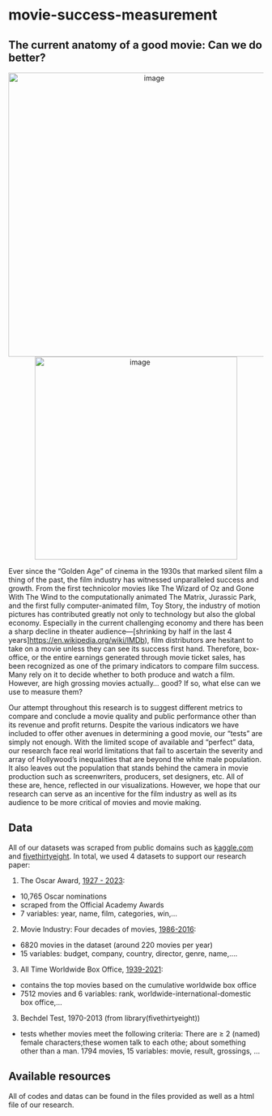 # movie-success-measurement

## The current anatomy of a good movie: Can we do better?

<p align="center">
<img width="560" alt="image" src="https://github.com/gnguyen87/movie-success-measuremenANDanalysis/assets/134335069/3e80174e-7b06-4acb-ad70-4ac463c014b7">
<img width="400" alt="image" src="https://github.com/gnguyen87/movie-success-measuremenANDanalysis/assets/134335069/1cedacc7-96bd-49b8-a372-f83294a21412">
</p>

Ever since the “Golden Age” of cinema in the 1930s that marked silent film a thing of the past, the film industry has witnessed unparalleled success and growth. From the first technicolor movies like The Wizard of Oz and Gone With The Wind to the computationally animated The Matrix, Jurassic Park, and the first fully computer-animated film, Toy Story, the industry of motion pictures has contributed greatly not only to technology but also the global economy. Especially in the current challenging economy and there has been a sharp decline in theater audience—[shrinking by half in the last 4 years]https://en.wikipedia.org/wiki/IMDb), film distributors are hesitant to take on a movie unless they can see its success first hand. Therefore, box-office, or the entire earnings generated through movie ticket sales, has been recognized as one of the primary indicators to compare film success. Many rely on it to decide whether to both produce and watch a film. However, are high grossing movies actually… good? If so, what else can we use to measure them?

Our attempt throughout this research is to suggest different metrics to compare and conclude a movie quality and public performance other than its revenue and profit returns. Despite the various indicators we have included to offer other avenues in determining a good movie, our “tests” are simply not enough. With the limited scope of available and “perfect” data, our research face real world limitations that fail to ascertain the severity and array of Hollywood’s inequalities that are beyond the white male population. It also leaves out the population that stands behind the camera in movie production such as screenwriters, producers, set designers, etc. All of these are, hence, reflected in our visualizations. However, we hope that our research can serve as an incentive for the film industry as well as its audience to be more critical of movies and movie making.



## Data
All of our datasets was scraped from public domains such as [kaggle.com](https://kaggle.com/) and [fivethirtyeight](https://fivethirtyeight.com/). In total, we used 4 datasets to support our research paper: 

1.  The Oscar Award, [1927 -
    2023](https://www.kaggle.com/datasets/unanimad/the-oscar-award):
- 10,765 Oscar nominations
- scraped from the Official Academy Awards
- 7 variables: year, name, film, categories, win,… 

2. Movie Industry: Four decades of movies,
    [1986-2016](https://www.kaggle.com/datasets/danielgrijalvas/movies):
- 6820 movies in the dataset (around 220 movies per year)
-  15 variables: budget, company, country, director, genre, name,…. 

3. All Time Worldwide Box Office,
    [1939-2021](https://www.kaggle.com/datasets/kkhandekar/all-time-worldwide-box-office):
- contains the top movies based on the cumulative worldwide box office
- 7512 movies and 6 variables: rank, worldwide-international-domestic box office,… 

3. Bechdel Test, 1970-2013 (from library(fivethirtyeight))
- tests whether movies meet the following criteria: There are ≥ 2 (named) female characters;these women talk to each othe; about something other than a man.
1794 movies, 15 variables: movie, result, grossings, …

## Available resources
All of codes and datas can be found in the files provided as well as a html file of our research.

